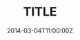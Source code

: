 ---
layout: post
title: TITLE
date: 2014-03-04T11:00:00Z
tags : [Tag, Tag, "Tag: Tag"]
excerpt: POST EXCERPT
---